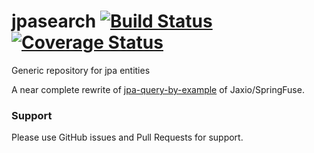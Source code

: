 jpasearch [![Build Status](https://travis-ci.org/jpasearch/jpasearch.png?branch=master)](https://travis-ci.org/jpasearch/jpasearch) [![Coverage Status](https://coveralls.io/repos/jpasearch/jpasearch/badge.png)](https://coveralls.io/r/jpasearch/jpasearch)
=========

Generic repository for jpa entities

A near complete rewrite of [jpa-query-by-example](https://github.com/jaxio/jpa-query-by-example) of Jaxio/SpringFuse.

### Support
Please use GitHub issues and Pull Requests for support.
